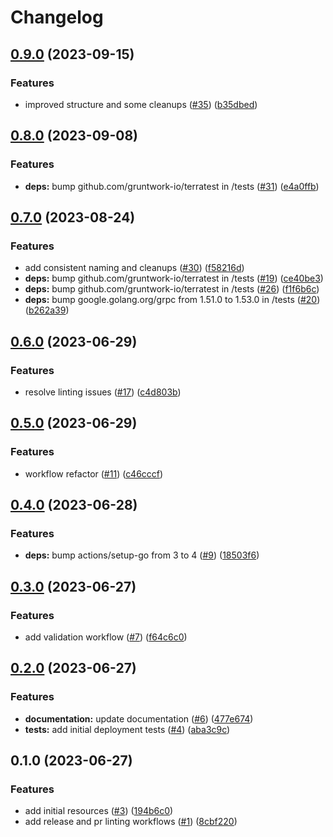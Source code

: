 # Changelog

## [0.9.0](https://github.com/CloudNationHQ/az-cn-module-tf-sa/compare/v0.8.0...v0.9.0) (2023-09-15)


### Features

* improved structure and some cleanups ([#35](https://github.com/CloudNationHQ/az-cn-module-tf-sa/issues/35)) ([b35dbed](https://github.com/CloudNationHQ/az-cn-module-tf-sa/commit/b35dbed78450cb7d983730eb513912314bfe4acd))

## [0.8.0](https://github.com/CloudNationHQ/az-cn-module-tf-sa/compare/v0.7.0...v0.8.0) (2023-09-08)


### Features

* **deps:** bump github.com/gruntwork-io/terratest in /tests ([#31](https://github.com/CloudNationHQ/az-cn-module-tf-sa/issues/31)) ([e4a0ffb](https://github.com/CloudNationHQ/az-cn-module-tf-sa/commit/e4a0ffb9d7bacfa16221024b39349e92fc4dfac7))

## [0.7.0](https://github.com/CloudNationHQ/az-cn-module-tf-sa/compare/v0.6.0...v0.7.0) (2023-08-24)


### Features

* add consistent naming and cleanups ([#30](https://github.com/CloudNationHQ/az-cn-module-tf-sa/issues/30)) ([f58216d](https://github.com/CloudNationHQ/az-cn-module-tf-sa/commit/f58216dffd83e74a2dfadd920e716ded9911f647))
* **deps:** bump github.com/gruntwork-io/terratest in /tests ([#19](https://github.com/CloudNationHQ/az-cn-module-tf-sa/issues/19)) ([ce40be3](https://github.com/CloudNationHQ/az-cn-module-tf-sa/commit/ce40be3934218fd992cc0f6e5c357fb011cc0666))
* **deps:** bump github.com/gruntwork-io/terratest in /tests ([#26](https://github.com/CloudNationHQ/az-cn-module-tf-sa/issues/26)) ([f1f6b6c](https://github.com/CloudNationHQ/az-cn-module-tf-sa/commit/f1f6b6c54a962a54df8beccb9a07dde13ca53c0d))
* **deps:** bump google.golang.org/grpc from 1.51.0 to 1.53.0 in /tests ([#20](https://github.com/CloudNationHQ/az-cn-module-tf-sa/issues/20)) ([b262a39](https://github.com/CloudNationHQ/az-cn-module-tf-sa/commit/b262a397d344ea7b19793f7dbc09aa90a0e3644c))

## [0.6.0](https://github.com/CloudNationHQ/az-cn-module-tf-sa/compare/v0.5.0...v0.6.0) (2023-06-29)


### Features

* resolve linting issues ([#17](https://github.com/CloudNationHQ/az-cn-module-tf-sa/issues/17)) ([c4d803b](https://github.com/CloudNationHQ/az-cn-module-tf-sa/commit/c4d803b4c1f7fc99e9684458cd22048423e5ff77))

## [0.5.0](https://github.com/CloudNationHQ/az-cn-module-tf-sa/compare/v0.4.0...v0.5.0) (2023-06-29)


### Features

* workflow refactor ([#11](https://github.com/CloudNationHQ/az-cn-module-tf-sa/issues/11)) ([c46cccf](https://github.com/CloudNationHQ/az-cn-module-tf-sa/commit/c46cccfdcaf518dc37d89c415b851ff3a0b46146))

## [0.4.0](https://github.com/CloudNationHQ/az-cn-module-tf-sa/compare/v0.3.0...v0.4.0) (2023-06-28)


### Features

* **deps:** bump actions/setup-go from 3 to 4 ([#9](https://github.com/CloudNationHQ/az-cn-module-tf-sa/issues/9)) ([18503f6](https://github.com/CloudNationHQ/az-cn-module-tf-sa/commit/18503f6d55f1af4cb66bc4c28d36a87918995de1))

## [0.3.0](https://github.com/CloudNationHQ/az-cn-module-tf-sa/compare/v0.2.0...v0.3.0) (2023-06-27)


### Features

* add validation workflow ([#7](https://github.com/CloudNationHQ/az-cn-module-tf-sa/issues/7)) ([f64c6c0](https://github.com/CloudNationHQ/az-cn-module-tf-sa/commit/f64c6c073045a191a522a3424b1bd64317f1ecd2))

## [0.2.0](https://github.com/CloudNationHQ/az-cn-module-tf-sa/compare/v0.1.0...v0.2.0) (2023-06-27)


### Features

* **documentation:** update documentation ([#6](https://github.com/CloudNationHQ/az-cn-module-tf-sa/issues/6)) ([477e674](https://github.com/CloudNationHQ/az-cn-module-tf-sa/commit/477e67460cf9959fd808bc98dfbea89ef93ef85b))
* **tests:** add initial deployment tests ([#4](https://github.com/CloudNationHQ/az-cn-module-tf-sa/issues/4)) ([aba3c9c](https://github.com/CloudNationHQ/az-cn-module-tf-sa/commit/aba3c9c8b704cb040ae0567abeea0355cdeb2aac))

## 0.1.0 (2023-06-27)


### Features

* add initial resources ([#3](https://github.com/CloudNationHQ/az-cn-module-tf-sa/issues/3)) ([194b6c0](https://github.com/CloudNationHQ/az-cn-module-tf-sa/commit/194b6c021a1dca91ac6d65f093f66b462559f996))
* add release and pr linting workflows ([#1](https://github.com/CloudNationHQ/az-cn-module-tf-sa/issues/1)) ([8cbf220](https://github.com/CloudNationHQ/az-cn-module-tf-sa/commit/8cbf220441cd3b16448c33ea318757dfa31c7a52))
